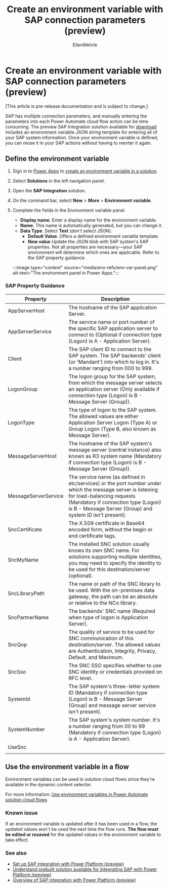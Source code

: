 ﻿---
title: Create an environment variable with SAP connection parameters (preview)
description: Create an environment variable in Power Apps that contains all of your SAP system information.
author: EllenWehrle
ms.subservice: cloud-flow
ms.topic: article
ms.tgt_pltfrm: na
ms.workload: na
ms.date: 09/23/2022
ms.author: ellenwehrle
ms.reviewer: ellenwehrle
search.app: 
  - Flow
search.audienceType: 
  - flowmaker
  - administrator
  - enduser

--- 
# Create an environment variable with SAP connection parameters (preview)

[This article is pre-release documentation and is subject to change.]

SAP has multiple connection parameters, and manually entering the parameters into each Power Automate cloud flow action can be time consuming. The preview SAP Integration solution available for [download](https://github.com/jongilman88/PowerPlatformSAPIntegration) includes an environment variable JSON string template for entering all of your SAP system information. Once your environment variable is defined, you can reuse it in your SAP actions without having to reenter it again.

## Define the environment variable

1. Sign in to [Power Apps](https://make.powerapps.com) to [create an environment variable in a solution](/power-apps/maker/data-platform/environmentvariables#create-an-environment-variable-in-a-solution).
1. Select **Solutions** in the left navigation panel.
1. Open the **SAP Integration** solution.
1. On the command bar, select **New** > **More** > **Environment variable**.
1. Complete the fields in the Environment variable panel.
    - **Display name**. Enter a display name for the environment variable.
    - **Name**. This name is automatically generated, but you can change it.
    - **Data Type**. Select **Text** (_don't_ select JSON).
      - **Default Value**. Offers a defined environment variable template.
      - **New value** Update the JSON blob with SAP system's SAP properties. Not all properties are necessary—your SAP environment will determine which ones are applicable. Refer to the SAP property guidance.

    :::image type="content" source="media/env-refs/env-var-panel.png" alt-text="The environment panel in Power Apps.":::

### SAP Property Guidance

| Property             | Description                                                                                                                                                                                                                                 |
|----------------------|---------------------------------------------------------------------------------------------------------------------------------------------------------------------------------------------------------------------------------------------|
| AppServerHost        | The hostname of the SAP application Server.                                                                                                                                                                                                 |
| AppServerService     | The service name or port number of the specific SAP application server to connect to (Optional if connection type (Logon) is A - Application Server).                                                                                         |
| Client               | The SAP client ID to connect to the SAP system. The SAP backends' client (or 'Mandant') into which to log in. It's a number ranging from 000 to 999.                                                                                       |
| LogonGroup           | The logon group for the SAP system, from which the message server selects an application server (Only available if connection type (Logon) is B - Message Server (Group)).                                                             |
| LogonType            | The type of logon to the SAP system. The allowed values are either Application Server Logon (Type A) or Group Logon (Type B, also known as Message Server).|
| MessageServerHost    | The hostname of the SAP system's message server (central instance) also known as R3 system name (Mandatory if connection type (Logon) is B - Message Server (Group)).                                                                                 |
| MessageServerService | The service name (as defined in etc/services) or the port number under which the message server is listening for load-balancing requests (Mandatory if connection type (Logon) is B - Message Server (Group) and system ID isn't present). |
| SncCertificate       | The X.509 certificate in Base64 encoded form, without the begin or end certificate tags.                                                                                                                                                        |
| SncMyName            | The installed SNC solution usually knows its own SNC name. For solutions supporting multiple identities, you may need to specify the identity to be used for this destination/server (optional).                                     |
| SncLibraryPath       | The name or path of the SNC library to be used. With the on-premises data gateway, the path can be an absolute or relative to the NCo library.                                                                                                   |
| SncPartnerName       | The backends' SNC name (Required when type of logon is Application Server).                                                                                                                                                                    |
| SncQop               | The quality of service to be used for SNC communication of this destination/server. The allowed values are Authentication, Integrity, Privacy, Default, and Maximum.                                                                                        |
| SncSso               | The SNC SSO specifies whether to use SNC identity or credentials provided on RFC level.                                                                                                                                                     |
| SystemId             | The SAP system's three-letter system ID (Mandatory if connection type (Logon) is B - Message Server (Group) and message server service isn't present).                                                                                     |
| SystemNumber         | The SAP system's system number. It's a number ranging from 00 to 99 (Mandatory if connection type (Logon) is A - Application Server).                                                                                                      |
| UseSnc           |
 ||

## Use the environment variable in a flow

Environment variables can be used in solution cloud flows since they're available in the dynamic content selector.

 For more information: [Use environment variables in Power Automate solution cloud flows](/power-apps/maker/data-platform/environmentvariables#use-environment-variables-in-power-automate-solution-cloud-flows)

### Known issue

If an environment variable is updated after it has been used in a flow, the updated values won't be used the next time the flow runs. **The flow must be edited or resaved** for the updated values in the environment variable to take effect.

### See also

- [Set up SAP integration with Power Platform (preview)](set-up-prepare.md)
- [Understand prebuilt solution available for integrating SAP with Power Platform (preview)](solutions.md)
- [Overview of SAP integration with Power Platform (preview)](overview.md)
